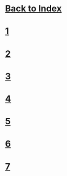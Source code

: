 # [Back to Index](index.md)
# [1](Code/CPPP/3.7test/1.cpp)
# [2](Code/CPPP/3.7test/2.cpp)
# [3](Code/CPPP/3.7test/3.cpp)
# [4](Code/CPPP/3.7test/4.cpp)
# [5](Code/CPPP/3.7test/5.cpp)
# [6](Code/CPPP/3.7test/6.cpp)
# [7](Code/CPPP/3.7test/7.cpp)
